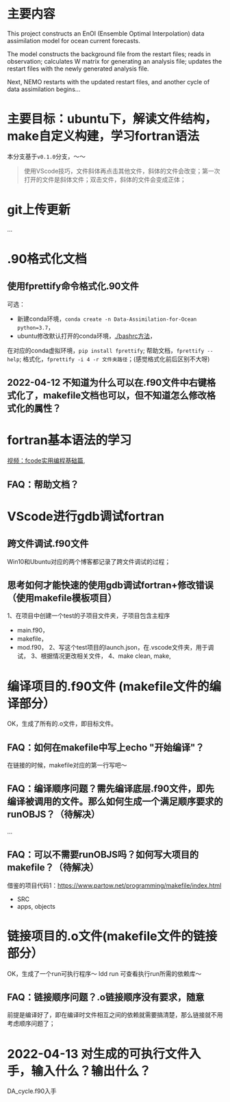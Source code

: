 # 主要内容

This project constructs an EnOI (Ensemble Optimal Interpolation) data assimilation model for ocean current forecasts. 

The model constructs the background file from the restart files; 
          reads in observation;
          calculates W matrix for generating an analysis file;
          updates the restart files with the newly generated analysis file.

Next, NEMO restarts with the updated restart files, and another cycle of data assimilation begins...

# 主要目标：ubuntu下，解读文件结构，make自定义构建，学习fortran语法
本分支基于`v0.1.0`分支，～～
> 使用VScode技巧，文件斜体再点击其他文件，斜体的文件会改变；第一次打开的文件是斜体文件；双击文件，斜体的文件会变成正体；

# git上传更新
...

# .90格式化文档
## 使用fprettify命令格式化.90文件
可选：
 * 新建conda环境，`conda create -n Data-Assimilation-for-Ocean python=3.7`，
 * ubuntu修改默认打开的conda环境，[./bashrc方法](https://www.jianshu.com/p/27b0598d1b98)，

在对应的conda虚拟环境，`pip install fprettify`; 
帮助文档，`fprettify --help`;
格式化，`fprettify -i 4 -r 文件夹路径`；(感觉格式化前后区别不大呀)

## 2022-04-12 不知道为什么可以在.f90文件中右键格式化了，makefile文档也可以，但不知道怎么修改格式化的属性？

# fortran基本语法的学习
[视频：fcode实用编程基础篇](https://liu-jincan.github.io/2022/04/09/yan-jiu-sheng-justtry-function/fortran/07-shi-pin-fcode-shi-yong-bian-cheng-ji-chu-pian/),
## FAQ：帮助文档？

# VScode进行gdb调试fortran
## 跨文件调试.f90文件 
Win10和Ubuntu对应的两个博客都记录了跨文件调试的过程；

## 思考如何才能快速的使用gdb调试fortran+修改错误（使用makefile模板项目）
1、在项目中创建一个test的子项目文件夹，子项目包含主程序
* main.f90，
* makefile，
* mod.f90，
2、写这个test项目的launch.json，在.vscode文件夹，用于调试，
3、根据情况更改相关文件，
4、make clean, make,

# 编译项目的.f90文件 (makefile文件的编译部分）
OK，生成了所有的.o文件，即目标文件。

## FAQ：如何在makefile中写上echo "开始编译"？
在链接的时候，makefile对应的第一行写吧～
## FAQ：编译顺序问题？需先编译底层.f90文件，即先编译被调用的文件。那么如何生成一个满足顺序要求的runOBJS？（待解决）
...
## FAQ：可以不需要runOBJS吗？如何写大项目的makefile？（待解决）
借鉴的项目代码1：https://www.partow.net/programming/makefile/index.html
* SRC
* apps, objects

# 链接项目的.o文件(makefile文件的链接部分）
OK，生成了一个run可执行程序～
ldd run 可查看执行run所需的依赖库～
## FAQ：链接顺序问题？.o链接顺序没有要求，随意
前提是编译好了，即在编译时文件相互之间的依赖就需要搞清楚，那么链接就不用考虑顺序问题了；

# 2022-04-13 对生成的可执行文件入手，输入什么？输出什么？ 
DA_cycle.f90入手